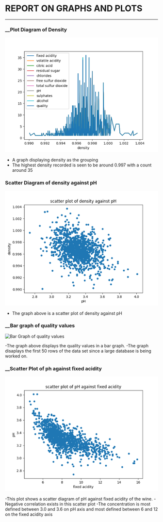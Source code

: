 # REPORT ON GRAPHS AND PLOTS
---
### __Plot Diagram of Density
![Plot Diagram of pH](./plot1.png)

- A graph displaying density as the grouping
- The highest density recorded is seen to be around 0.997 with a count around 35


### __Scatter Diagram of density against pH__
![Scatter Diagram of Density against Residual sugar](./plot2.png)

- The graph above is a scatter plot of density against pH


### __Bar graph of quality values
![Bar Graph of quality values](.plot3.png)

-The graph above displays the quality values in a bar graph.
-The graph disaplays the first 50 rows of the data set since a large database is being worked on.

### __Scatter Plot of ph against fixed acidity
![Scatter plot of pH against fixed acidity](./plot4.png)

-This plot shows a scatter diagram of pH against fixed acidity of the wine.
-Negative correlation exists in this scatter plot
-The concentration is most defined between 3.0 and 3.6 on pH axis and most defined between 6 and 12 on the fixed acidity axis
